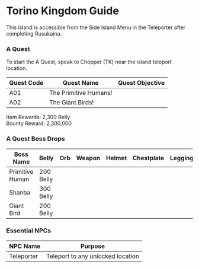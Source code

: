 # Torino Kingdom Guide

This island is accessible from the Side Island Menu in the Teleporter after completing Rusukaina.

### A Quest

To start the A Quest, speak to Chopper (TK) near the island teleport location.

| Quest Code| Quest Name           | Quest Objective|
|-----------|-----------           |-----------|
| A01       | The Primitive Humans!||
| A02       | The Giant Birds!     ||

Item Rewards: 2,300 Belly<br>
Bounty Reward: 2,300,000

### A Quest Boss Drops

| Boss Name         | Belly      | Orb       | Weapon    | Helmet    | Chestplate | Leggings  | Boots     | Other     |
|-----------        |----------- |-----------|-----------|-----------|----------- |-----------|-----------|-----------|
| Primitive Human   | 200 Belly  |           |           |           |            |           |           |           |
| Shanba            | 300 Belly  |           |           |           |            |           |           |           |
| Giant Bird        | 200 Belly  |           |           |           |            |           |           |           |

### Essential NPCs

| NPC Name              | Purpose                                   |
|-------------          |-----------                                |
| Teleporter            | Teleport to any unlocked location         |
